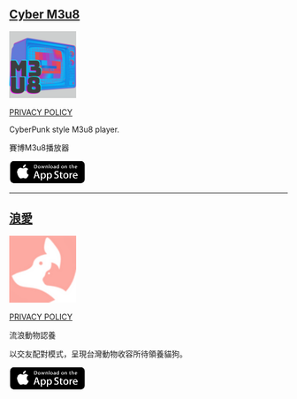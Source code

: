 ## [Cyber M3u8](apps/m3u8.md)

<a href="apps/m3u8.md"><img decoding="async" src="images/m3u8.webp" width="24%">

[PRIVACY POLICY](privacy_policies/m3u8.md)

CyberPunk style M3u8 player.

賽博M3u8播放器

<a href="https://apps.apple.com/app/id6444260314"><img src="images/btn_appstore.png"></a>

----
## [浪愛](apps/lang.md)

<a href="apps/lang.md"><img decoding="async" src="images/lang.png" width="24%">

[PRIVACY POLICY](https://www.privacypolicies.com/live/1c4d9d11-8448-489e-9973-280aa8503a4f)

流浪動物認養

以交友配對模式，呈現台灣動物收容所待領養貓狗。

<a href="https://apps.apple.com/app/id6443711746"><img src="images/btn_appstore.png"></a>
